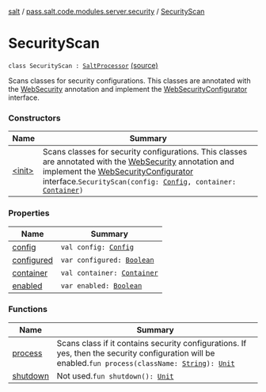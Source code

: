 [salt](../../index.md) / [pass.salt.code.modules.server.security](../index.md) / [SecurityScan](./index.md)

# SecurityScan

`class SecurityScan : `[`SaltProcessor`](../../pass.salt.code.modules/-salt-processor/index.md) [(source)](https://github.com/kurbaniec-tgm/salt/tree/master/code/modules/server/security/SecurityScan.kt#L13)

Scans classes for security configurations. This classes are annotated with the [WebSecurity](../../pass.salt.code.annotations/-web-security/index.md) annotation and
implement the [WebSecurityConfigurator](../-web-security-configurator/index.md) interface.

### Constructors

| Name | Summary |
|---|---|
| [&lt;init&gt;](-init-.md) | Scans classes for security configurations. This classes are annotated with the [WebSecurity](../../pass.salt.code.annotations/-web-security/index.md) annotation and implement the [WebSecurityConfigurator](../-web-security-configurator/index.md) interface.`SecurityScan(config: `[`Config`](../../pass.salt.code.loader.config/-config/index.md)`, container: `[`Container`](../../pass.salt.code.container/-container/index.md)`)` |

### Properties

| Name | Summary |
|---|---|
| [config](config.md) | `val config: `[`Config`](../../pass.salt.code.loader.config/-config/index.md) |
| [configured](configured.md) | `var configured: `[`Boolean`](https://kotlinlang.org/api/latest/jvm/stdlib/kotlin/-boolean/index.html) |
| [container](container.md) | `val container: `[`Container`](../../pass.salt.code.container/-container/index.md) |
| [enabled](enabled.md) | `var enabled: `[`Boolean`](https://kotlinlang.org/api/latest/jvm/stdlib/kotlin/-boolean/index.html) |

### Functions

| Name | Summary |
|---|---|
| [process](process.md) | Scans class if it contains security configurations. If yes, then the security configuration will be enabled.`fun process(className: `[`String`](https://kotlinlang.org/api/latest/jvm/stdlib/kotlin/-string/index.html)`): `[`Unit`](https://kotlinlang.org/api/latest/jvm/stdlib/kotlin/-unit/index.html) |
| [shutdown](shutdown.md) | Not used.`fun shutdown(): `[`Unit`](https://kotlinlang.org/api/latest/jvm/stdlib/kotlin/-unit/index.html) |
